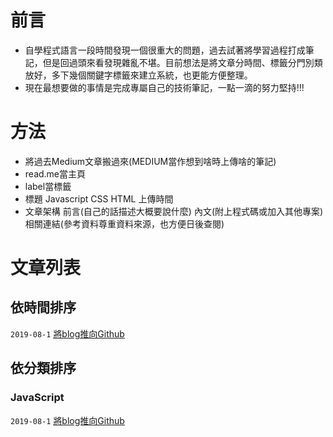 # 前言
+ 自學程式語言一段時間發現一個很重大的問題，過去試著將學習過程打成筆記，但是回過頭來看發現雜亂不堪。目前想法是將文章分時間、標籤分門別類放好，多下幾個關鍵字標籤來建立系統，也更能方便整理。
+ 現在最想要做的事情是完成專屬自己的技術筆記，一點一滴的努力堅持!!!

# 方法
+ 將過去Medium文章搬過來(MEDIUM當作想到啥時上傳啥的筆記)
+ read.me當主頁
+ label當標籤
+ 標題 Javascript CSS HTML 上傳時間
+ 文章架構 前言(自己的話描述大概要說什麼) 內文(附上程式碼或加入其他專案) 相關連結(參考資料尊重資料來源，也方便日後查閱)

# 文章列表

## 依時間排序

`2019-08-1`  [<Github>將blog推向Github](https://github.com/alexgitpage/blog/issues/1)   


## 依分類排序

### JavaScript
`2019-08-1`  [<Github>將blog推向Github](https://github.com/alexgitpage/blog/issues/1)  


